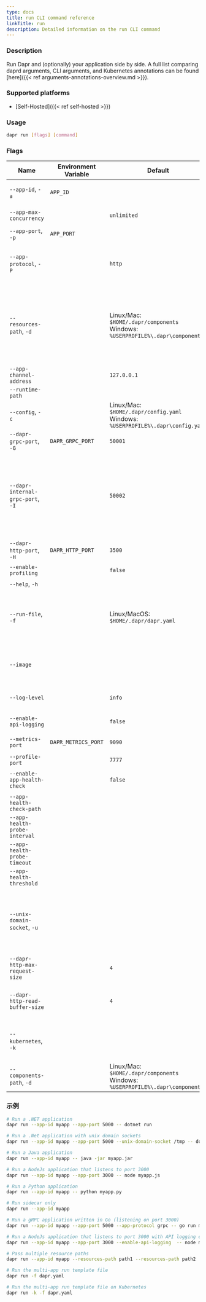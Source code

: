 ```yaml
---
type: docs
title: run CLI command reference
linkTitle: run
description: Detailed information on the run CLI command
---
```


### Description

Run Dapr and (optionally) your application side by side. A full list comparing daprd arguments, CLI arguments, and Kubernetes annotations can be found [here]({{< ref arguments-annotations-overview\.md >}}).

### Supported platforms

- [Self-Hosted]({{< ref self-hosted >}})

### Usage

```bash
dapr run [flags] [command]
```

### Flags

| Name                              | Environment Variable | Default                                                                              | Description                                                                                                                                                                                                                                                                                                                                         |
| --------------------------------- | -------------------- | ------------------------------------------------------------------------------------ | --------------------------------------------------------------------------------------------------------------------------------------------------------------------------------------------------------------------------------------------------------------------------------------------------------------------------------------------------- |
| `--app-id`, `-a`                  | `APP_ID`             |                                                                                      | The id for your application, used for service discovery. Cannot contain dots.                                                                                                                                                                                                                                                                       |
| `--app-max-concurrency`           |                      | `unlimited`                                                                          | 应用程序的并发级别；默认为无限制                                                                                                                                                                                                                                                                                                                                    |
| `--app-port`, `-p`                | `APP_PORT`           |                                                                                      | 应用程序正在侦听的端口                                                                                                                                                                                                                                                                                                                                         |
| `--app-protocol`, `-P`            |                      | `http`                                                                               | Dapr 用于与应用程序通信的协议。 Valid values are: `http`, `grpc`, `https` (HTTP with TLS), `grpcs` (gRPC with TLS), `h2c` (HTTP/2 Cleartext)                                                                                                                                                            |
| `--resources-path`, `-d`          |                      | Linux/Mac: `$HOME/.dapr/components` <br/>Windows: `%USERPROFILE%\.dapr\components`   | The path for resources directory. If you've organized your resources into multiple folders (for example, components in one folder, resiliency policies in another), you can define multiple resource paths. See [example]({{< ref "#examples" >}}) below. |
| `--app-channel-address`           |                      | `127.0.0.1`                                                                          | The network address the application listens on                                                                                                                                                                                                                                                                                                      |
| `--runtime-path`                  |                      |                                                                                      | Dapr 运行时安装路径                                                                                                                                                                                                                                                                                                                                        |
| `--config`, `-c`                  |                      | Linux/Mac: `$HOME/.dapr/config.yaml` <br/>Windows: `%USERPROFILE%\.dapr\config.yaml` | Dapr configuration file                                                                                                                                                                                                                                                                                                                             |
| `--dapr-grpc-port`, `-G`          | `DAPR_GRPC_PORT`     | `50001`                                                                              | The gRPC port for Dapr to listen on                                                                                                                                                                                                                                                                                                                 |
| `--dapr-internal-grpc-port`, `-I` |                      | `50002`                                                                              | The gRPC port for the Dapr internal API to listen on. Set during development for apps experiencing temporary errors with service invocation failures due to mDNS caching, or configuring Dapr sidecars behind firewall. Can be any value greater than 1024 and must be different for each app.                                                      |
| `--dapr-http-port`, `-H`          | `DAPR_HTTP_PORT`     | `3500`                                                                               | The HTTP port for Dapr to listen on                                                                                                                                                                                                                                                                                                                 |
| `--enable-profiling`              |                      | `false`                                                                              | Enable "pprof" profiling via an HTTP endpoint                                                                                                                                                                                                                                                                                                       |
| `--help`, `-h`                    |                      |                                                                                      | Print the help message                                                                                                                                                                                                                                                                                                                              |
| `--run-file`, `-f`                |                      | Linux/MacOS: `$HOME/.dapr/dapr.yaml`                                                 | Run multiple applications at once using a Multi-App Run template file. Currently in [alpha]({{< ref "support-preview-features.md" >}}) and only available in Linux/MacOS                                                                                                     |
| `--image`                         |                      |                                                                                      | Use a custom Docker image. Format is `repository/image` for Docker Hub, or `example.com/repository/image` for a custom registry.                                                                                                                                                                                                                    |
| `--log-level`                     |                      | `info`                                                                               | 日志详细程度。 Valid values are: `debug`, `info`, `warn`, `error`, `fatal`, or `panic`                                                                                                                                                                                                                                                                     |
| `--enable-api-logging`            |                      | `false`                                                                              | 启用从应用程序到 Dapr 的所有 API 调用的日志记录                                                                                                                                                                                                                                                                                                                       |
| `--metrics-port`                  | `DAPR_METRICS_PORT`  | `9090`                                                                               | Dapr 将 metrics 信息发送到的端口                                                                                                                                                                                                                                                                                                                             |
| `--profile-port`                  |                      | `7777`                                                                               | 要监听的性能检测服务的端口                                                                                                                                                                                                                                                                                                                                       |
| `--enable-app-health-check`       |                      | `false`                                                                              | Enable health checks for the application using the protocol defined with app-protocol                                                                                                                                                                                                                                                               |
| `--app-health-check-path`         |                      |                                                                                      | Path used for health checks; HTTP only                                                                                                                                                                                                                                                                                                              |
| `--app-health-probe-interval`     |                      |                                                                                      | 以秒为单位探测应用程序健康状态的间隔                                                                                                                                                                                                                                                                                                                                  |
| `--app-health-probe-timeout`      |                      |                                                                                      | 应用健康探测的超时时间（以毫秒为单位）                                                                                                                                                                                                                                                                                                                                 |
| `--app-health-threshold`          |                      |                                                                                      | 应用被视为不健康之前的最大连续失败次数                                                                                                                                                                                                                                                                                                                                 |
| `--unix-domain-socket`, `-u`      |                      |                                                                                      | Unix domain socket 目录挂载的路径。 如果指定了，与 Dapr sidecar 的通信将使用 unix domain sockets，与使用 TCP 端口相比，具有更低的延迟和更大的吞吐量。 在 Windows 操作系统上不可用。                                                                                                                                                                                                                        |
| `--dapr-http-max-request-size`    |                      | `4`                                                                                  | 请求正文的最大尺寸，单位为MB。                                                                                                                                                                                                                                                                                                                                    |
| `--dapr-http-read-buffer-size`    |                      | `4`                                                                                  | Http 请求头读取缓冲区的最大大小，单位为KB。 这也限制了 HTTP 标头的最大大小。 默认是4KB。                                                                                                                                                                                                                                                                                               |
| `--kubernetes`, `-k`              |                      |                                                                                      | Running Dapr on Kubernetes, and used for [Multi-App Run template files on Kubernetes]({{< ref multi-app-dapr-run >}}).                                                                                                                                                       |
| `--components-path`, `-d`         |                      | Linux/Mac: `$HOME/.dapr/components` <br/>Windows: `%USERPROFILE%\.dapr\components`   | **Deprecated** in favor of `--resources-path`                                                                                                                                                                                                                                                                                                       |

### 示例

```bash
# Run a .NET application
dapr run --app-id myapp --app-port 5000 -- dotnet run

# Run a .Net application with unix domain sockets
dapr run --app-id myapp --app-port 5000 --unix-domain-socket /tmp -- dotnet run

# Run a Java application
dapr run --app-id myapp -- java -jar myapp.jar

# Run a NodeJs application that listens to port 3000
dapr run --app-id myapp --app-port 3000 -- node myapp.js

# Run a Python application
dapr run --app-id myapp -- python myapp.py

# Run sidecar only
dapr run --app-id myapp

# Run a gRPC application written in Go (listening on port 3000)
dapr run --app-id myapp --app-port 5000 --app-protocol grpc -- go run main.go

# Run a NodeJs application that listens to port 3000 with API logging enabled
dapr run --app-id myapp --app-port 3000 --enable-api-logging  -- node myapp.js

# Pass multiple resource paths
dapr run --app-id myapp --resources-path path1 --resources-path path2

# Run the multi-app run template file
dapr run -f dapr.yaml

# Run the multi-app run template file on Kubernetes
dapr run -k -f dapr.yaml
```
